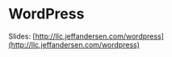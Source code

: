 WordPress
=========

Slides: [http://llc.jeffandersen.com/wordpress](http://llc.jeffandersen.com/wordpress)
